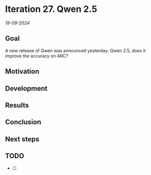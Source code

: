 # Iteration 27. Qwen 2.5

_19-09-2024_

## Goal

A new release of Qwen was announced yesterday: Qwen 2.5, does it improve the accuracy on ARC?

## Motivation

## Development

## Results

## Conclusion

## Next steps

## TODO

- [ ]
